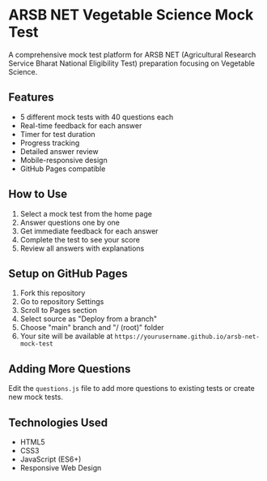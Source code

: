 # ARSB NET Vegetable Science Mock Test

A comprehensive mock test platform for ARSB NET (Agricultural Research Service Bharat National Eligibility Test) preparation focusing on Vegetable Science.

## Features

- 5 different mock tests with 40 questions each
- Real-time feedback for each answer
- Timer for test duration
- Progress tracking
- Detailed answer review
- Mobile-responsive design
- GitHub Pages compatible

## How to Use

1. Select a mock test from the home page
2. Answer questions one by one
3. Get immediate feedback for each answer
4. Complete the test to see your score
5. Review all answers with explanations

## Setup on GitHub Pages

1. Fork this repository
2. Go to repository Settings
3. Scroll to Pages section
4. Select source as "Deploy from a branch"
5. Choose "main" branch and "/ (root)" folder
6. Your site will be available at `https://yourusername.github.io/arsb-net-mock-test`

## Adding More Questions

Edit the `questions.js` file to add more questions to existing tests or create new mock tests.

## Technologies Used

- HTML5
- CSS3
- JavaScript (ES6+)
- Responsive Web Design
